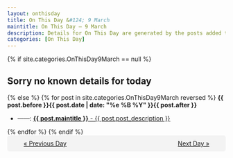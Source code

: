 ```yaml
---
layout: onthisday
title: On This Day &#124; 9 March
maintitle: On This Day — 9 March
description: Details for On This Day are generated by the posts added to the website so the content is subject to changes/updates over time.
categories: [On This Day]
---
```


{% if site.categories.OnThisDay9March == null %}
<h2>Sorry no known details for today</h2>
{% else %}
{% for post in site.categories.OnThisDay9March reversed %}
<strong>{{ post.before }}{{ post.date | date: "%e %B %Y" }}{{ post.after }}</strong>
<ul>
<li> ——: <a class="{{ post.class }}" href="{{ post.url }}"><strong>{{ post.maintitle }}</strong> - {{ post.post_description }}</a></li>
</ul>
{% endfor %}
{% endif %}
<br />
<div style="background-color: #f3f3f3; padding: 10px; border-radius: 5px; text-align: center; display: flex; justify-content: space-evenly;">
<a href="/onthisday/03/03-08">« Previous Day</a>
<span style="visibility:hidden;">[ Visit Leap Year February 29 ]</span>
<a href="/onthisday/03/03-10">Next Day »</a>
</div>
